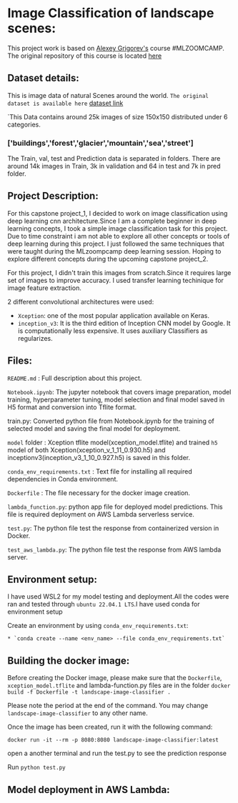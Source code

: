 # Image Classification of landscape scenes:

This project work is based on [Alexey Grigorev's](https://github.com/alexeygrigorev) course #MLZOOMCAMP. The original repository of this course is located [here](https://github.com/alexeygrigorev/mlbookcamp-code/tree/master/course-zoomcamp)

## Dataset details:
This is image data of natural Scenes around the world.
`The original dataset is available here` [dataset link](https://www.kaggle.com/datasets/puneet6060/intel-image-classification)

`This Data contains around 25k images of size 150x150 distributed under 6 categories.

### ['buildings','forest','glacier','mountain','sea','street']

The Train, val, test and Prediction data is separated in folders. There are around 14k images in Train, 3k in validation and 64 in test and 7k in pred folder.

## Project Description:

For this capstone project_1, I decided to work on image classification using deep learning cnn architecture.Since I am a complete beginner in deep learning concepts, I took a simple image classification task for this project. Due to time constraint i am not able to explore all other concepts or tools of deep learning during this project. I just followed the same techniques that were taught during the MLzoompcamp deep learning session. Hoping to explore different concepts during the upcoming capstone project_2.

For this project, I didn't train this images from scratch.Since it requires large set of images to improve accuracy. I used transfer learning techinique for image feature extraction.

2 different convolutional architectures were used:

* `Xception`: one of the most popular application available on Keras.
* `inception_v3`: It is the third edition of Inception CNN model by Google. It is computationally less expensive. It uses auxiliary Classifiers as regularizes.

## Files:

`README.md`     : Full description about this project.

`Notebook.ipynb`: The jupyter notebook that covers image preparation, model training, hyperparameter tuning, model selection and final model saved in H5 format and    conversion into Tflite format.

train.py: Converted python file from Notebook.ipynb for the training of selected model and saving the final model for deployment.

`model` folder : Xception tflite model(xception_model.tflite) and trained `h5` model of both Xception(xception_v_1_11_0.930.h5) and inceptionv3(inception_v3_1_10_0.927.h5) is saved in this folder.

`conda_env_requirements.txt` : Text file for installing all required dependencies in Conda environment.

`Dockerfile` : The file necessary for the docker image creation.

`lambda_function.py`: python app file for deployed model predictions. This file is required deployment on AWS Lambda serverless service.

`test.py`: The python file test the response from containerized version in Docker.

`test_aws_lambda.py`: The python file test the response from AWS lambda server.

## Environment setup:
I have used WSL2 for my model testing and deployment.All the codes were ran and tested through `ubuntu 22.04.1 LTS`.I have used conda for environment setup

Create an environment by using `conda_env_requirements.txt`:

    * `conda create --name <env_name> --file conda_env_requirements.txt` 
## Building the docker image:

Before creating the Docker image, please make sure that the `Dockerfile`, `xception_model.tflite` and lambda-function.py files are in the folder
`docker build -f Dockerfile -t landscape-image-classifier .`

Please note the period at the end of the command. You may change `landscape-image-classifier` to any other name.

Once the image has been created, run it with the following command:

`docker run -it --rm -p 8080:8080 landscape-image-classifier:latest`

open a another terminal and run the test.py to see the prediction response

Run `python test.py`

## Model deployment in AWS Lambda:
